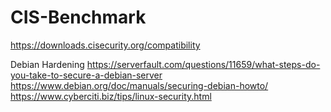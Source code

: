 # CIS-Benchmark


https://downloads.cisecurity.org/compatibility


Debian Hardening
https://serverfault.com/questions/11659/what-steps-do-you-take-to-secure-a-debian-server
https://www.debian.org/doc/manuals/securing-debian-howto/
https://www.cyberciti.biz/tips/linux-security.html
